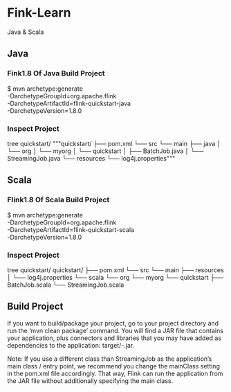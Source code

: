 # Fink-Learn
Java &amp; Scala
## Java
### Fink1.8 Of Java Build Project
$ mvn archetype:generate                               \
      -DarchetypeGroupId=org.apache.flink              \
      -DarchetypeArtifactId=flink-quickstart-java      \
      -DarchetypeVersion=1.8.0
### Inspect Project
tree quickstart/
"""quickstart/
├── pom.xml
└── src
    └── main
        ├── java
        │   └── org
        │       └── myorg
        │           └── quickstart
        │               ├── BatchJob.java
        │               └── StreamingJob.java
        └── resources
            └── log4j.properties"""      
      
## Scala
### Flink1.8 Of Scala Build Project
 $ mvn archetype:generate                               \
      -DarchetypeGroupId=org.apache.flink              \
      -DarchetypeArtifactId=flink-quickstart-scala     \
      -DarchetypeVersion=1.8.0
  ### Inspect Project
  tree quickstart/
quickstart/
├── pom.xml
└── src
    └── main
        ├── resources
        │   └── log4j.properties
        └── scala
            └── org
                └── myorg
                    └── quickstart
                        ├── BatchJob.scala
                        └── StreamingJob.scala
                        
 ## Build Project
 If you want to build/package your project, go to your project directory and run the ‘mvn clean package’ command. You will find a JAR file that contains your application, plus connectors and libraries that you may have added as dependencies to the application: target/<artifact-id>-<version>.jar.

Note: If you use a different class than StreamingJob as the application’s main class / entry point, we recommend you change the mainClass setting in the pom.xml file accordingly. That way, Flink can run the application from the JAR file without additionally specifying the main class.


